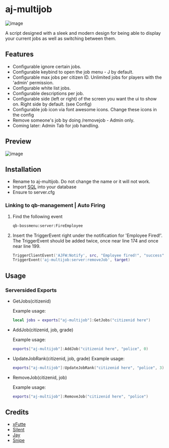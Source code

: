# aj-multijob

![image](https://user-images.githubusercontent.com/82112471/205506429-6e86cadc-985c-488a-9dce-78a6b5aec1bb.png)

A script designed with a sleek and modern design for being able to display your current jobs as well as switching between them.

## Features

* Configurable ignore certain jobs.
* Configurable keybind to open the job menu - J by default.
* Configurable max jobs per citizen ID. Unlimited jobs for players with the 'admin' permission.
* Configurable white list jobs.
* Configurable descriptions per job.
* Configurable side (left or right) of the screen you want the ui to show on. Right side by default. (see Config)
* Configurable job icon via font awesome icons. Change these icons in the config
* Remove someone's job by doing /removejob - Admin only.
* Coming later: Admin Tab for job handling.

## Preview

![image](https://user-images.githubusercontent.com/82112471/206809426-155ad6fd-50d0-4ff9-add0-d72ae00f2304.png)

## Installation

* Rename to aj-multijob. Do not change the name or it will not work.
* Import [SQL](https://github.com/Project-Sloth/aj-multijob/blob/main/database.sql) into your database
* Ensure to server.cfg

### Linking to qb-management | Auto Firing

1. Find the following event

    ```txt
    qb-bossmenu:server:FireEmployee
    ```

2. Insert the TriggerEvent right under the notification for 'Employee Fired!'. The TriggerEvent should be added twice, once near line 174 and once near line 199.

    ```lua
    TriggerClientEvent('AJFW:Notify', src, "Employee fired!", "success")
    TriggerEvent('aj-multijob:server:removeJob', target)
    ```

## Usage

### Serversided Exports

* GetJobs(citizenid)

    Example usage:

    ```lua
    local jobs = exports["aj-multijob"]:GetJobs("citizenid here")
    ```

* AddJob(citizenid, job, grade)

    Example usage:

    ```lua
    exports["aj-multijob"]:AddJob("citizenid here", "police", 0)
    ```

* UpdateJobRank(citizenid, job, grade)
    Example usage:

    ```lua
    exports["aj-multijob"]:UpdateJobRank("citizenid here", "police", 3)
    ```

* RemoveJob(citizenid, job)

    Example usage:

    ```lua
    exports["aj-multijob"]:RemoveJob("citizenid here", "police")
    ```

## Credits

* [xFutte](https://github.com/xFutte)
* [Silent](https://github.com/S1lentcodes)
* [Jay](https://github.com/jay-fivem)
* [Snipe](https://github.com/pushkart2)
